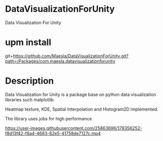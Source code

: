 # DataVisualizationForUnity
Data Visualization For Unity

# upm install
git+https://github.com/Maesla/DataVisualizationForUnity.git?path=/Packages/com.maesla.datavisualizationforunity

# Description
Data Visualization for Unity is a package base on python data visualization libraries such matplotlib.

Heatmap texture, KDE, Spatial Interpolation and Histogram2D implemented.

The library uses jobs for high performance


https://user-images.githubusercontent.com/25863696/179356252-f8d13f42-f8a4-4683-82e5-41758de7127c.mp4

